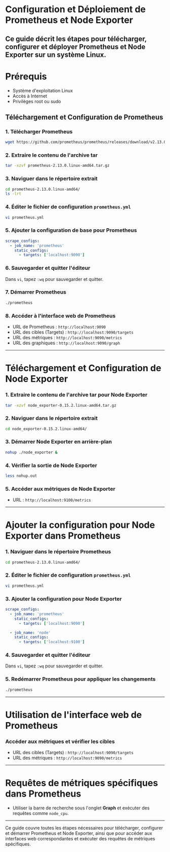 # Configuration et Déploiement de Prometheus et Node Exporter

Ce guide décrit les étapes pour télécharger, configurer et déployer Prometheus et Node Exporter sur un système Linux.
---
# Prérequis

- Système d'exploitation Linux
- Accès à Internet
- Privilèges root ou sudo

## Téléchargement et Configuration de Prometheus

### 1. Télécharger Prometheus

```bash
wget https://github.com/prometheus/prometheus/releases/download/v2.13.0/prometheus-2.13.0.linux-amd64.tar.gz
```

### 2. Extraire le contenu de l'archive tar

```bash
tar -xzvf prometheus-2.13.0.linux-amd64.tar.gz
```

### 3. Naviguer dans le répertoire extrait

```bash
cd prometheus-2.13.0.linux-amd64/
ls -lrt
```

### 4. Éditer le fichier de configuration `prometheus.yml`

```bash
vi prometheus.yml
```

### 5. Ajouter la configuration de base pour Prometheus

```yaml
scrape_configs:
  - job_name: 'prometheus'
    static_configs:
      - targets: ['localhost:9090']
```

### 6. Sauvegarder et quitter l'éditeur

Dans `vi`, tapez `:wq` pour sauvegarder et quitter.

### 7. Démarrer Prometheus

```bash
./prometheus
```

### 8. Accéder à l'interface web de Prometheus

- URL de Prometheus : `http://localhost:9090`
- URL des cibles (Targets) : `http://localhost:9090/targets`
- URL des métriques : `http://localhost:9090/metrics`
- URL des graphiques : `http://localhost:9090/graph`

---
# Téléchargement et Configuration de Node Exporter

### 1. Extraire le contenu de l'archive tar pour Node Exporter

```bash
tar -xzvf node_exporter-0.15.2.linux-amd64.tar.gz
```

### 2. Naviguer dans le répertoire extrait

```bash
cd node_exporter-0.15.2.linux-amd64/
```

### 3. Démarrer Node Exporter en arrière-plan

```bash
nohup ./node_exporter &
```

### 4. Vérifier la sortie de Node Exporter

```bash
less nohup.out
```

### 5. Accéder aux métriques de Node Exporter

- URL : `http://localhost:9100/metrics`

---
# Ajouter la configuration pour Node Exporter dans Prometheus

### 1. Naviguer dans le répertoire Prometheus

```bash
cd prometheus-2.13.0.linux-amd64/
```

### 2. Éditer le fichier de configuration `prometheus.yml`

```bash
vi prometheus.yml
```

### 3. Ajouter la configuration pour Node Exporter

```yaml
scrape_configs:
  - job_name: 'prometheus'
    static_configs:
      - targets: ['localhost:9090']

  - job_name: 'node'
    static_configs:
      - targets: ['localhost:9100']
```

### 4. Sauvegarder et quitter l'éditeur

Dans `vi`, tapez `:wq` pour sauvegarder et quitter.

### 5. Redémarrer Prometheus pour appliquer les changements

```bash
./prometheus
```
---
# Utilisation de l'interface web de Prometheus

### Accéder aux métriques et vérifier les cibles

- URL des cibles (Targets) : `http://localhost:9090/targets`
- URL des métriques : `http://localhost:9090/metrics`

---
# Requêtes de métriques spécifiques dans Prometheus

- Utiliser la barre de recherche sous l'onglet **Graph** et exécuter des requêtes comme `node_cpu`.

---

Ce guide couvre toutes les étapes nécessaires pour télécharger, configurer et démarrer Prometheus et Node Exporter, ainsi que pour accéder aux interfaces web correspondantes et exécuter des requêtes de métriques spécifiques.
```


